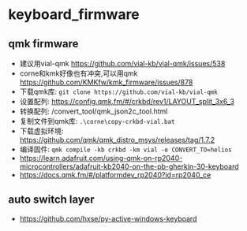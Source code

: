# keyboard_firmware
## qmk firmware
  * 建议用vial-qmk https://github.com/vial-kb/vial-qmk/issues/538
  * corne和kmk好像也有冲突,可以用qmk https://github.com/KMKfw/kmk_firmware/issues/878
  * 下载qmk库: `git clone https://github.com/vial-kb/vial-qmk`
  * 设置配列: https://config.qmk.fm/#/crkbd/rev1/LAYOUT_split_3x6_3
  * 转换配列: /convert_tool/qmk_json2c_tool.html
  * 复制文件到qmk库: `.\corne\copy-crkbd-vial.bat`
  * 下载虚拟环境: https://github.com/qmk/qmk_distro_msys/releases/tag/1.7.2
  * 编译固件: `qmk compile -kb crkbd -km vial -e CONVERT_TO=helios`
  * https://learn.adafruit.com/using-qmk-on-rp2040-microcontrollers/adafruit-kb2040-on-the-pb-gherkin-30-keyboard
  * https://docs.qmk.fm/#/platformdev_rp2040?id=rp2040_ce
## auto switch layer
  * https://github.com/hxse/py-active-windows-keyboard
